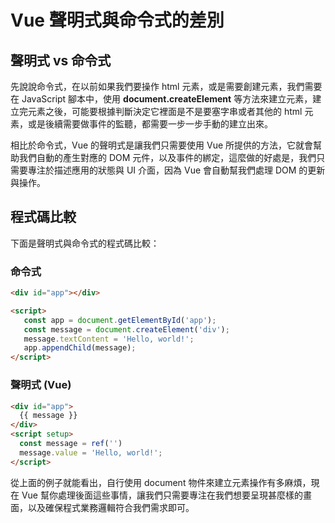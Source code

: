 # Vue 聲明式與命令式的差別
## 聲明式 vs 命令式
先說說命令式，在以前如果我們要操作 html 元素，或是需要創建元素，我們需要在 JavaScript 腳本中，使用 **document.createElement** 等方法來建立元素，建立完元素之後，可能要根據判斷決定它裡面是不是要塞字串或者其他的 html 元素，或是後續需要做事件的監聽，都需要一步一步手動的建立出來。

相比於命令式，Vue 的聲明式是讓我們只需要使用 Vue 所提供的方法，它就會幫助我們自動的產生對應的 DOM 元件，以及事件的綁定，這麼做的好處是，我們只需要專注於描述應用的狀態與 UI 介面，因為 Vue 會自動幫我們處理 DOM 的更新與操作。

## 程式碼比較
下面是聲明式與命令式的程式碼比較：

### 命令式
```html
<div id="app"></div>

<script>
   const app = document.getElementById('app');
   const message = document.createElement('div');
   message.textContent = 'Hello, world!';
   app.appendChild(message);
</script>
```

### 聲明式 (Vue)
```html
<div id="app">
  {{ message }}
</div>
<script setup>
  const message = ref('')
  message.value = 'Hello, world!';
</script>
```

從上面的例子就能看出，自行使用 document 物件來建立元素操作有多麻煩，現在 Vue 幫你處理後面這些事情，讓我們只需要專注在我們想要呈現甚麼樣的畫面，以及確保程式業務邏輯符合我們需求即可。